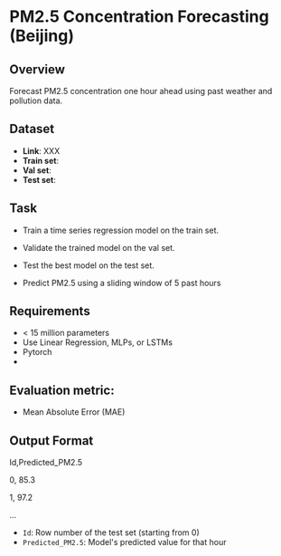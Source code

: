 # PM2.5 Concentration Forecasting (Beijing)

## Overview
Forecast PM2.5 concentration one hour ahead using past weather and pollution data.

## Dataset
- **Link**: XXX
- **Train set**: 
- **Val set**: 
- **Test set**: 

## Task
- Train a time series regression model on the train set.
- Validate the trained model on the val set.
- Test the best model on the test set.

- Predict PM2.5 using a sliding window of 5 past hours

## Requirements
- < 15 million parameters
- Use Linear Regression, MLPs, or LSTMs
- Pytorch
- 
## Evaluation metric: 
- Mean Absolute Error (MAE)

## Output Format
Id,Predicted_PM2.5  

0, 85.3  

1, 97.2  

...

- `Id`: Row number of the test set (starting from 0)  
- `Predicted_PM2.5`: Model's predicted value for that hour



